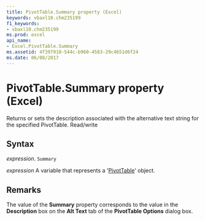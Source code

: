 ```yaml
---
title: PivotTable.Summary property (Excel)
keywords: vbaxl10.chm235199
f1_keywords:
- vbaxl10.chm235199
ms.prod: excel
api_name:
- Excel.PivotTable.Summary
ms.assetid: 4f397910-544c-b960-4583-29c4651d6f24
ms.date: 06/08/2017
---
```



# PivotTable.Summary property (Excel)

Returns or sets the description associated with the alternative text string for the specified PivotTable. Read/write


## Syntax

 _expression_. `Summary`

 _expression_ A variable that represents a '[PivotTable](Excel.PivotTable.md)' object.


## Remarks

The value of the  **Summary** property corresponds to the value in the **Description** box on the **Alt Text** tab of the **PivotTable Options** dialog box.


